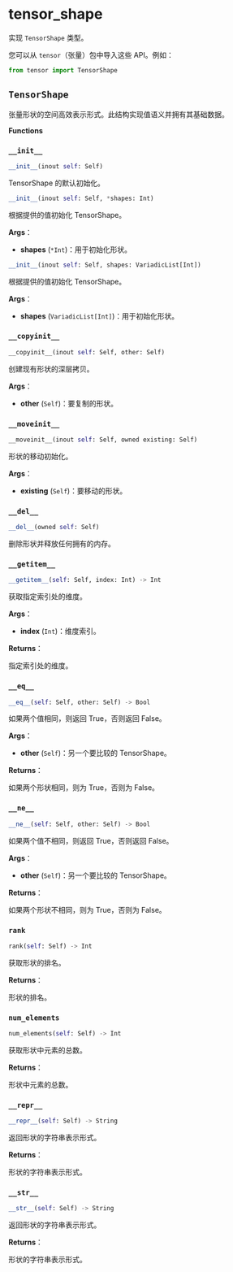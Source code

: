 # tensor_shape

实现 `TensorShape` 类型。

您可以从 `tensor`（张量）包中导入这些 API。例如：

```python
from tensor import TensorShape
```

## `TensorShape`

张量形状的空间高效表示形式。此结构实现值语义并拥有其基础数据。

**Functions**

### `__init__`

```python
__init__(inout self: Self)
```

TensorShape 的默认初始化。

```python
__init__(inout self: Self, *shapes: Int)
```

根据提供的值初始化 TensorShape。

**Args**：

- **shapes** (`*Int`)：用于初始化形状。

```python
__init__(inout self: Self, shapes: VariadicList[Int])
```

根据提供的值初始化 TensorShape。

**Args**：

- **shapes** (`VariadicList[Int]`)：用于初始化形状。

### `__copyinit__`

```python
__copyinit__(inout self: Self, other: Self)
```

创建现有形状的深层拷贝。

**Args**：

- **other** (`Self`)：要复制的形状。

### `__moveinit__`

```python
__moveinit__(inout self: Self, owned existing: Self)
```

形状的移动初始化。

**Args**：

- **existing** (`Self`)：要移动的形状。

### `__del__`

```python
__del__(owned self: Self)
```

删除形状并释放任何拥有的内存。

### `__getitem__`

```python
__getitem__(self: Self, index: Int) -> Int
```

获取指定索引处的维度。

**Args**：

- **index** (`Int`)：维度索引。

**Returns**：

指定索引处的维度。

### `__eq__`

```python
__eq__(self: Self, other: Self) -> Bool
```

如果两个值相同，则返回 True，否则返回 False。

**Args**：

- **other** (`Self`)：另一个要比较的 TensorShape。

**Returns**：

如果两个形状相同，则为 True，否则为 False。

### `__ne__`

```python
__ne__(self: Self, other: Self) -> Bool
```

如果两个值不相同，则返回 True，否则返回 False。

**Args**：

- **other** (`Self`)：另一个要比较的 TensorShape。

**Returns**：

如果两个形状不相同，则为 True，否则为 False。

### `rank`

```python
rank(self: Self) -> Int
```

获取形状的排名。

**Returns**：

形状的排名。

### `num_elements`

```python
num_elements(self: Self) -> Int
```

获取形状中元素的总数。

**Returns**：

形状中元素的总数。

### `__repr__`

```python
__repr__(self: Self) -> String
```

返回形状的字符串表示形式。

**Returns**：

形状的字符串表示形式。

### `__str__`

```python
__str__(self: Self) -> String
```

返回形状的字符串表示形式。

**Returns**：

形状的字符串表示形式。

